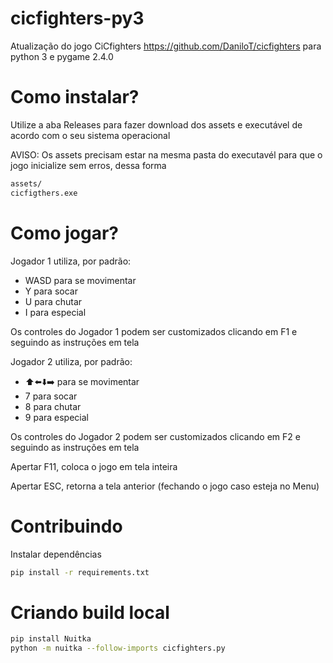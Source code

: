 # cicfighters-py3
Atualização do jogo CiCfighters https://github.com/DaniloT/cicfighters para python 3 e pygame 2.4.0

# Como instalar?
Utilize a aba Releases para fazer download dos assets e executável de acordo com o seu sistema operacional

AVISO: Os assets precisam estar na mesma pasta do executavél para que o jogo inicialize sem erros, dessa forma

```txt
assets/
cicfigthers.exe
```

# Como jogar?

Jogador 1 utiliza, por padrão:
- WASD para se movimentar
- Y para socar
- U para chutar
- I para especial

Os controles do Jogador 1 podem ser customizados clicando em F1 e seguindo as instruções em tela

Jogador 2 utiliza, por padrão:
- ⬆️⬅️⬇️➡️ para se movimentar
- 7 para socar
- 8 para chutar
- 9 para especial

Os controles do Jogador 2 podem ser customizados clicando em F2 e seguindo as instruções em tela

Apertar F11, coloca o jogo em tela inteira

Apertar ESC, retorna a tela anterior (fechando o jogo caso esteja no Menu)

# Contribuindo

Instalar dependências

```bash
pip install -r requirements.txt
```

# Criando build local

```bash
pip install Nuitka
python -m nuitka --follow-imports cicfighters.py
```
